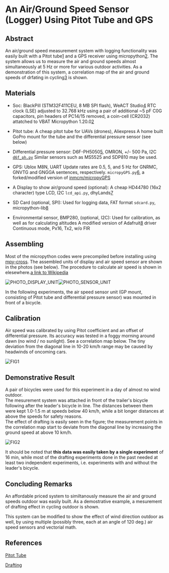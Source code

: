 # An Air/Ground Speed Sensor (Logger) Using Pitot Tube and GPS


## Abstract


An air/ground speed measurement system with logging functionality was easily built 
with a Pitot tube[1](https://en.wikipedia.org/wiki/Pitot_tube) and a GPS receiver using micropython[2](https://micropython.org/).  The system allows us 
to measure the air and ground speeds almost simultaneously at 5 Hz or more for various 
outdoor activities.  As a demonstration of this system, a correlation map of the air 
and ground speeds of drfating in cycling[3](https://en.wikipedia.org/wiki/Drafting_(aerodynamics)) is shown.


## Materials


- Soc:
BlackPill (STM32F411CEU, 8 MB SPI flash), WeACT Studio[4](https://github.com/WeActStudio)
RTC clock (LSE) adjusted to 32.768 kHz using a pair of additional ~5 pF C0G capacitors, 
pin headers of PC14/15 removed, a coin-cell (CR2032) attatched to VBAT
Micropython 1.20.0[2](https://micropython.org/)


- Pitot tube:
A cheap pitot tube for UAVs (drones), Aliexpress
A home built GoPro mount for the tube and the differential pressure sensor (see below)


- Differential pressure sensor:
D6F-PH5050[5](https://github.com/omron-devhub), OMRON, +/- 500 Pa, I2C
[`d6f_ph.py`](https://github.com/ekspla/D6F-PH)
Similar sensors such as MS5525 and SDP810 may be used.


- GPS:
Ublox M8N, UART
  Update rates are 0.5, 5, and 5 Hz for GNRMC, GNVTG and GNGGA sentences, respectively.
`micropyGPS.py`[6](https://github.com/ekspla/micropyGPS), a forked/modified version of [inmcm/micropyGPS](https://github.com/inmcm/micropyGPS)


- A Display to show air/ground speed (optional):
A cheap HD44780 (16x2 character) type LCD, I2C
`lcd_api.py`, dhyLands[7](https://github.com/dhylands/python_lcd)


- SD Card (optional, SPI):
Used for logging data, FAT format
`sdcard.py`, micropython-lib[8](https://github.com/micropython/micropython-lib)


- Environmental sensor, BMP280, (optional, I2C):
Used for calibration, as well as for calculating altitudes
A modified version of Adafruit[8](https://github.com/adafruit) driver
Continuous mode, Px16, Tx2, w/o FIR


## Assembling

Most of the micropython codes were precompiled before installing using [mpy-cross](https://github.com/micropython/micropython/tree/master/mpy-cross).
The assembled units of display and air speed sensor are shown in the photos (see below).
The procedure to calculate air speed is shown in elesewhere.[a link to Wikipedia](https://en.wikipedia.org/wiki/Pitot_tube)

![PHOTO_DISPLAY_UNIT](https://github.com/ekspla/Pitot_GPS_Sensor_Logger/assets/23088524/597a1803-d24d-48b3-8af5-0211344b13ab "Display_Unit")![PHOTO_SENSOR_UNIT](http:// "Sensor_Unit")

In the following experiments, the air speed sensor unit (GP mount, consisting of Pitot 
tube and differential pressure sensor) was mounted in front of a bicycle.


## Calibration

Air speed was calibrated by using Pitot coefficient and an offset of differential pressure.
Its accuracy was tested in a foggy morning around dawn (no wind / no sunlight).
See a correlation map below.  The tiny deviation from the diagonal line in 10-20 km/h range 
may be caused by headwinds of oncoming cars.

![FIG1](https://github.com/ekspla/Pitot_GPS_Sensor_Logger/assets/23088524/f7df4ba7-1bcd-483e-b431-faf6cff3856e "Fig1_Test_Calibration")


## Demonstrative Result

A pair of bicycles were used for this experiment in a day of almost no wind outdoor.  
The mesurement system was attached in front of the trailer's bicycle following after the 
leader's bicycle in line.  The distances between them were kept 1.0-1.5 m at speeds 
below 40 km/h, while a bit longer distances at above the speeds for safety reasons.  
The effect of drafting is easily seen in the figure; the measurement points in the correlation 
map start to deviate from the diagonal line by increasing the ground speed at above 10 km/h.

![FIG2](http:// "Fig2_Drafting_in_Cycling")

It should be noted that **this data was easily taken by a single experiment** of 16 min, while 
most of the drafting experiments done in the past needed at least two independent experiments,
i.e. experiments with and without the leader's bicycle.


## Concluding Remarks

An affordable priced system to similtanously measure the air and ground speeds outdoor was 
easily built.  As a demostrative example, a mesurement of drafting effect in cycling outdoor 
is shown.

This system can be modified to show the effect of wind direction outdoor as well, by using 
multiple (possibly three, each at an angle of 120 deg.) air speed sensors and vectorial math.


## References

[Pitot Tube](https://en.wikipedia.org/wiki/Pitot_tube)

[Drafting](https://en.wikipedia.org/wiki/Drafting_(aerodynamics))

